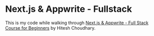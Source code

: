 # Next.js & Appwrite - Fullstack

This is my code while walking through [Next.js & Appwrite - Full Stack Course for Beginners](https://www.youtube.com/watch?v=ETV17M4SauU) by Hitesh Choudhary.

